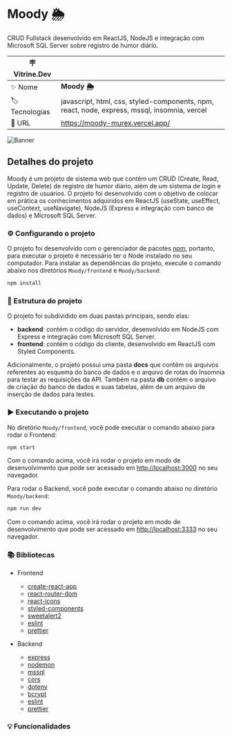 # Moody 🌦️

CRUD Fullstack desenvolvido em ReactJS, NodeJS e integração com Microsoft SQL Server sobre registro de humor diário.

| :placard: Vitrine.Dev |     |
| -------------  | --- |
| :sparkles: Nome        | **Moody 🌦️**
| :label: Tecnologias | javascript, html, css, styled-components, npm, react, node, express, mssql, insomnia, vercel
| :rocket: URL         | https://moody-murex.vercel.app/

![Banner](https://github.com/lucassmaniotto/Moody/assets/101435037/ad96402b-8b4a-43b2-9fcb-01a6b4ca617c.png#vitrinedev)


## Detalhes do projeto

Moody é um projeto de sistema web que contém um CRUD (Create, Read, Update, Delete) de registro de humor diário, além de um sistema de login e registro de usuários. O projeto foi desenvolvido com o objetivo de colocar em prática os conhecimentos adquiridos em ReactJS (useState, useEffect, useContext, useNavigate), NodeJS (Express e integração com banco de dados) e Microsoft SQL Server.
### ⚙️ Configurando o projeto
O projeto foi desenvolvido com o gerenciador de pacotes [npm](https://www.npmjs.com/), portanto, para executar o projeto é necessário ter o Node instalado no seu computador. Para instalar as dependências do projeto, execute o comando abaixo nos diretórios `Moody/frontend` e `Moody/backend`:

```bash
npm install
```

### 📁 Estrutura do projeto
O projeto foi subdividido em duas pastas principais, sendo elas:
* **backend**: contém o código do servidor, desenvolvido em NodeJS com Express e integração com Microsoft SQL Server.
* **frontend**: contém o código do cliente, desenvolvido em ReactJS com Styled Components.

Adicionalmente, o projeto possui uma pasta **docs** que contém os arquivos referentes ao esquema do banco de dados e o arquivo de rotas do Insomnia para testar as requisições da API.
Também na pasta **db** contém o arquivo de criação do banco de dados e suas tabelas, além de um arquivo de inserção de dados para testes.

### ▶️ Executando o projeto
No diretório `Moody/frontend`, você pode executar o comando abaixo para rodar o Frontend:
```bash
npm start
```
Com o comando acima, você irá rodar o projeto em modo de desenvolvimento que pode ser acessado em [http://localhost:3000](http://localhost:3000) no seu navegador.

Para rodar o Backend, você pode executar o comando abaixo no diretório `Moody/backend`:
```bash
npm run dev
```

Com o comando acima, você irá rodar o projeto em modo de desenvolvimento que pode ser acessado em [http://localhost:3333](http://localhost:3333) no seu navegador.

### 📚 Bibliotecas
* Frontend
  * [create-react-app](https://www.npmjs.com/package/create-react-app)
  * [react-router-dom](https://www.npmjs.com/package/react-router-dom)
  * [react-icons](https://www.npmjs.com/package/react-icons)
  * [styled-components](https://www.npmjs.com/package/styled-components)
  * [sweetalert2](https://www.npmjs.com/package/sweetalert2)
  * [eslint](https://www.npmjs.com/package/eslint#installation-and-usage)
  * [prettier](https://prettier.io/)

* Backend
  * [express](https://www.npmjs.com/package/express)
  * [nodemon](https://www.npmjs.com/package/nodemon)
  * [mssql](https://www.npmjs.com/package/mssql)
  * [cors](https://www.npmjs.com/package/cors)
  * [dotenv](https://www.npmjs.com/package/dotenv)
  * [bcrypt](https://www.npmjs.com/package/bcrypt)
  * [eslint](https://www.npmjs.com/package/eslint#installation-and-usage)
  * [prettier](https://prettier.io/)

### 💡 Funcionalidades
